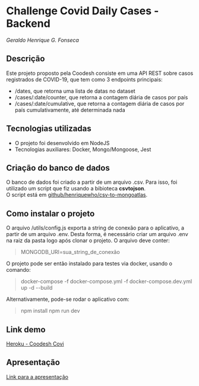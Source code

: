 # Challenge Covid Daily Cases - Backend  
_Geraldo Henrique G. Fonseca_

## Descrição 

Este projeto proposto pela Coodesh consiste em uma API REST sobre casos registrados de COVID-19, que tem como 3 endpoints principais: 
- /dates, que retorna uma lista de datas no dataset 
- /cases/:date/counter, que retorna a contagem diária de casos por país
- /cases/:date/cumulative, que retorna a contagem diária de casos por país cumulativamente, até determinada nada

## Tecnologias utilizadas 

- O projeto foi desenvolvido em NodeJS
- Tecnologias auxiliares: Docker, Mongo/Mongoose, Jest

## Criação do banco de dados 

O banco de dados foi criado a partir de um arquivo .csv. Para isso, foi utilizado um script que fiz usando a bibioteca **csvtojson**.   
O script está em [github/henriquewho/csv-to-mongoatlas](https://github.com/henriquewho/csv-to-mongoatlas).

## Como instalar o projeto 

O arquivo /utils/config.js exporta a string de conexão para o aplicativo, a partir de um arquivo .env.
Desta forma, é necessário criar um arquivo .env na raiz da pasta logo após clonar o projeto. O arquivo deve conter: 
>MONGODB_URI=sua_string_de_conexão

O projeto pode ser então instalado para testes via docker, usando o comando:   
> docker-compose -f docker-compose.yml -f docker-compose.dev.yml up -d --build

Alternativamente, pode-se rodar o aplicativo com: 
> npm install 
> npm run dev

## Link demo
[Heroku - Coodesh Covi](http://coodesh-covid.herokuapp.com/)

## Apresentação
[Link para a apresentação](http://coodesh-covid.herokuapp.com/)